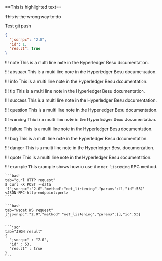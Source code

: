 ==This is highlighted text==

~~This is the wrong way to do~~

Test git push

```json
{
  "jsonrpc": "2.0",
  "id": 1,
  "result": true
}
```


!!! note
    This is a multi line note
    in the Hyperledger Besu documentation.

!!! abstract
    This is a multi line note
    in the Hyperledger Besu documentation.

!!! info
    This is a multi line note
    in the Hyperledger Besu documentation.

!!! tip
    This is a multi line note
    in the Hyperledger Besu documentation.

!!! success
    This is a multi line note
    in the Hyperledger Besu documentation.

!!! question
    This is a multi line note
    in the Hyperledger Besu documentation.

!!! warning
    This is a multi line note
    in the Hyperledger Besu documentation.

!!! failure
    This is a multi line note
    in the Hyperledger Besu documentation.

!!! bug
    This is a multi line note
    in the Hyperledger Besu documentation.

!!! danger
    This is a multi line note
    in the Hyperledger Besu documentation.

!!! quote
    This is a multi line note
    in the Hyperledger Besu documentation.

!!! example
    This example shows how to use the `net_listening` RPC method.
    
    ```bash 
    tab="curl HTTP request"
    $ curl -X POST --data '{"jsonrpc":"2.0","method":"net_listening","params":[],"id":53}' <JSON-RPC-http-endpoint:port>
    ```
    
    ```bash 
    tab="wscat WS request"
    {"jsonrpc":"2.0","method":"net_listening","params":[],"id":53}
    ```
    
    ```json 
    tab="JSON result"
    {
      "jsonrpc" : "2.0",
      "id" : 53,
      "result" : true
    }
    ```